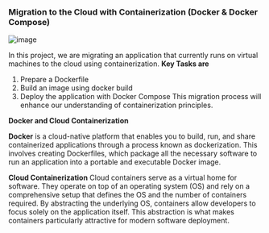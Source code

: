 ### Migration to the Cloud with Containerization (Docker & Docker Compose)
![image](https://github.com/user-attachments/assets/72eb23de-0994-40de-ad2f-9d37368a9e3a)

In this project, we are migrating an application that currently runs on virtual machines to the cloud using containerization.
**Key Tasks are**
1. Prepare a Dockerfile
2. Build an image using docker build
3. Deploy the application with Docker Compose
This migration process will enhance our understanding of containerization principles.

**Docker and Cloud Containerization**

**Docker** is a cloud-native platform that enables you to build, run, and share containerized applications through a process known as dockerization. This involves creating Dockerfiles, which package all the necessary software to run an application into a portable and executable Docker image.

**Cloud Containerization**
Cloud containers serve as a virtual home for software. They operate on top of an operating system (OS) and rely on a comprehensive setup that defines the OS and the number of containers required. By abstracting the underlying OS, containers allow developers to focus solely on the application itself. This abstraction is what makes containers particularly attractive for modern software deployment.
